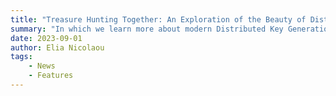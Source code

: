 ```yaml
---
title: "Treasure Hunting Together: An Exploration of the Beauty of Distributed Key Generation Algorithms"
summary: "In which we learn more about modern Distributed Key Generation algorithms."
date: 2023-09-01
author: Elia Nicolaou
tags:
    - News
    - Features
---
```

